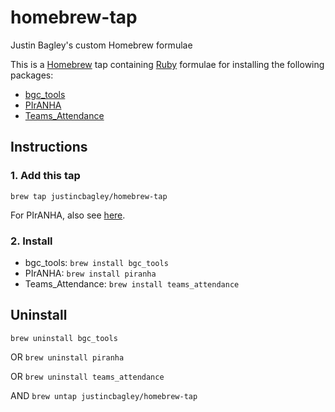 # homebrew-tap
Justin Bagley's custom Homebrew formulae

This is a [Homebrew](https://brew.sh) tap containing [Ruby](https://www.ruby-lang.org/en/) formulae for installing the following packages:

-   [bgc_tools](https://github.com/justincbagley/bgc-tools)
-   [PIrANHA](https://github.com/justincbagley/piranha)
-   [Teams_Attendance](https://github.com/justincbagley/Teams-Attendance)

## Instructions

### 1.  Add this tap

`brew tap justincbagley/homebrew-tap`

For PIrANHA, also see [here](https://github.com/justincbagley/homebrew-piranha).

### 2.  Install

-   bgc_tools: `brew install bgc_tools`
-   PIrANHA: `brew install piranha`
-   Teams_Attendance: `brew install teams_attendance`

## Uninstall

`brew uninstall bgc_tools`

OR `brew uninstall piranha`

OR `brew uninstall teams_attendance`

AND `brew untap justincbagley/homebrew-tap`
